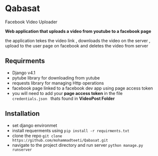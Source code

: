 # Qabasat
Facebook Video Uploader

 __Web application that uploads a video from youtube to a facebook page__

the application tekes the video link , downloads the video on the server , upload to the user page on facebook and deletes the video from server
## Requirments 
  * Django v4.1 
  * pytube library for downloading from yutube
  * requests library for managing Http operations
  * facebook page linked to a facebook dev app using page access token
  * you will need to add your __page access token__ in the file  `credentials.json ` thats found in __VideoPost Folder__
## Installation 
  * set django environmet 
  * install requerments using ` pip install -r requirments.txt `
  * clone the repo `git clone https://github.com/mohammadteeti/Qabasat.git `
  * navigate to the project directory and run server `python manage.py runserver `
